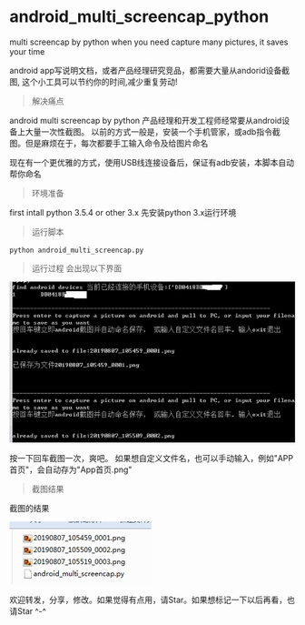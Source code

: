 # android_multi_screencap_python
multi screencap by python when you need capture many pictures, it saves your time


android app写说明文档，或者产品经理研究竞品，都需要大量从andorid设备截图, 这个小工具可以节约你的时间,减少重复劳动!

> 解决痛点

 android multi screencap by python 
 产品经理和开发工程师经常要从android设备上大量一次性截图。
 以前的方式一般是，安装一个手机管家，或adb指令截图。但是麻烦在于，每次都要手工输入命令及给图片命名
 
 现在有一个更优雅的方式，使用USB线连接设备后，保证有adb安装，本脚本自动帮你命名


> 环境准备

first intall python 3.5.4 or other 3.x
先安装python 3.x运行环境

> 运行脚本
```
python android_multi_screencap.py
```

> 运行过程
会出现以下界面

![avatar](./doc/console1.jpg)

按一下回车截图一次，爽吧。
如果想自定义文件名，也可以手动输入，例如"APP首页"，会自动存为"App首页.png"

> 截图结果

截图的结果

![avatar](./doc/filemanage.jpg)

欢迎转发，分享，修改。如果觉得有点用，请Star。如果想标记一下以后再看，也请Star ^-^

